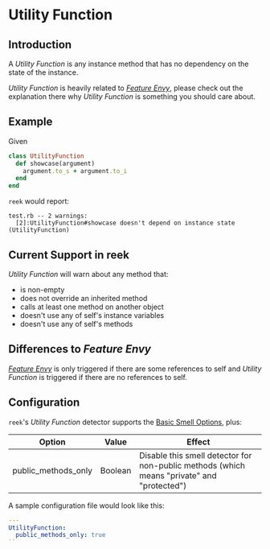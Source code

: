 # Utility Function

## Introduction

A _Utility Function_ is any instance method that has no dependency on the state of the instance.

_Utility Function_ is heavily related to _[Feature Envy](Feature-Envy.md)_, please check out the explanation there why _Utility Function_ is something you should care about.

## Example

Given

```Ruby
class UtilityFunction
  def showcase(argument)
    argument.to_s + argument.to_i
  end
end
```

`reek` would report:

```
test.rb -- 2 warnings:
  [2]:UtilityFunction#showcase doesn't depend on instance state (UtilityFunction)
```

## Current Support in reek

_Utility Function_ will warn about any method that:

* is non-empty
* does not override an inherited method
* calls at least one method on another object
* doesn't use any of self's instance variables
* doesn't use any of self's methods

## Differences to _Feature Envy_

_[Feature Envy](Feature-Envy.md)_ is only triggered if there are some references to self and _Utility Function_ is triggered if there are no references to self.

## Configuration

`reek`'s _Utility Function_ detector supports the [Basic Smell Options](Basic-Smell-Options.md), plus:

| Option         | Value       | Effect  |
| ---------------|-------------|---------|
| public_methods_only | Boolean | Disable this smell detector for non-public methods (which means "private" and "protected") |

A sample configuration file would look like this:

```Yaml
---
UtilityFunction:
  public_methods_only: true
``